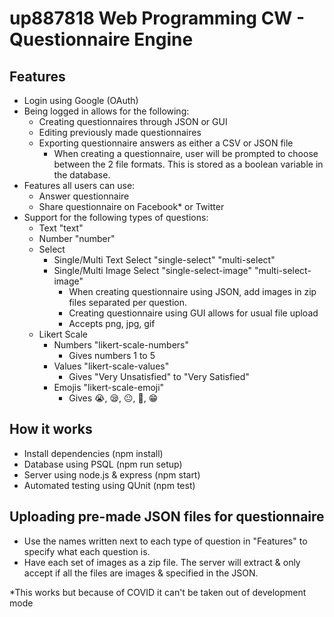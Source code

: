 # up887818 Web Programming CW - Questionnaire Engine

## Features
- Login using Google (OAuth)
- Being logged in allows for the following:
  - Creating questionnaires through JSON or GUI
  - Editing previously made questionnaires
  - Exporting questionnaire answers as either a CSV or JSON file
    - When creating a questionnaire, user will be prompted to choose between the 2 file formats. This is stored as a boolean variable in the database.
- Features all users can use:
  - Answer questionnaire
  - Share questionnaire on Facebook* or Twitter
- Support for the following types of questions:
  - Text "text"
  - Number "number"
  - Select
    - Single/Multi Text Select "single-select" "multi-select"
    - Single/Multi Image Select "single-select-image" "multi-select-image"
      - When creating questionnaire using JSON, add images in zip files separated per question.
      - Creating questionnaire using GUI allows for usual file upload
      - Accepts png, jpg, gif
  - Likert Scale
    - Numbers "likert-scale-numbers"
      - Gives numbers 1 to 5
    - Values "likert-scale-values"
      - Gives "Very Unsatisfied" to "Very Satisfied"
    - Emojis "likert-scale-emoji"
      - Gives 😭, 😪, 😐, 🙂, 😁

## How it works
- Install dependencies (npm install)
- Database using PSQL (npm run setup)
- Server using node.js & express (npm start)
- Automated testing using QUnit (npm test)

## Uploading pre-made JSON files for questionnaire
- Use the names written next to each type of question in "Features" to specify what each question is.
- Have each set of images as a zip file. The server will extract & only accept if all the files are images & specified in the JSON.

*This works but because of COVID it can't be taken out of development mode
